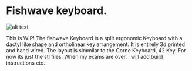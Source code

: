 # Fishwave keyboard.
![alt text](https://github.com/gitsticks/fishwave-keyboard/blob/main/docs/keyboard.png?raw=true)

This is WIP!
The fishwave Keyboard is a split ergonomic Keyboard with a dactyl like shape and ortholinear key arrangement. It is entirely 3d printed and hand wired. The layout is simmilar to the Corne Keyboard, 42 Key. 
For now its just the stl files. When my exams are over, i will add build instructions etc.
